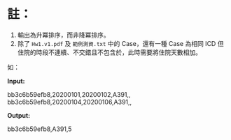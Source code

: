 # 註：

1.	輸出為升冪排序，而非降冪排序。
2.	除了 `Hw1.v1.pdf` 及 `範例測資.txt` 中的 Case，還有一種 Case 為相同 ICD 但住院的時段不連續、不交錯且不包含於，此時需要將住院天數相加。

如：

**Input:**

bb3c6b59efb8,20200101,20200102,A391,,
bb3c6b59efb8,20200104,20200106,A391,,

**Output:**

bb3c6b59efb8,A391,5